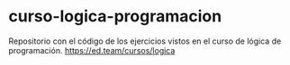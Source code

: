 # curso-logica-programacion
Repositorio con el código de los ejercicios vistos en el curso de lógica de programación. https://ed.team/cursos/logica 
